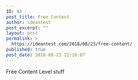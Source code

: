 ```yaml
---
ID: 83
post_title: Free Content
author: ideantest
post_excerpt: ""
layout: post
permalink: >
  https://ideantest.com/2018/08/23/free-content/
published: true
post_date: 2018-08-23 22:16:07
---
```

Free Content Level stuff